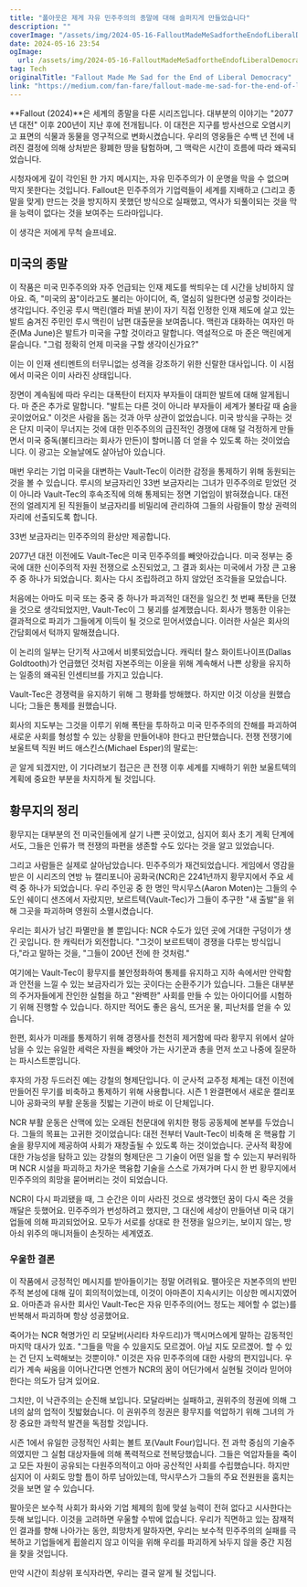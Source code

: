 ```yaml
---
title: "폴아웃은 제게 자유 민주주의의 종말에 대해 슬퍼지게 만들었습니다"
description: ""
coverImage: "/assets/img/2024-05-16-FalloutMadeMeSadfortheEndofLiberalDemocracy_0.png"
date: 2024-05-16 23:54
ogImage: 
  url: /assets/img/2024-05-16-FalloutMadeMeSadfortheEndofLiberalDemocracy_0.png
tag: Tech
originalTitle: "Fallout Made Me Sad for the End of Liberal Democracy"
link: "https://medium.com/fan-fare/fallout-made-me-sad-for-the-end-of-liberal-democracy-0f053f6e4b23"
---
```



**Fallout (2024)**은 세계의 종말을 다룬 시리즈입니다. 대부분의 이야기는 "2077년 대전" 이후 200년이 지난 후에 전개됩니다. 이 대전은 지구를 방사선으로 오염시키고 표면의 식물과 동물을 영구적으로 변화시켰습니다. 우리의 영웅들은 수백 년 전에 내려진 결정에 의해 상처받은 황폐한 땅을 탐험하며, 그 맥락은 시간이 흐름에 따라 왜곡되었습니다. 

시청자에게 깊이 각인된 한 가지 메시지는, 자유 민주주의가 이 운명을 막을 수 없으며 막지 못한다는 것입니다. Fallout은 민주주의가 기업력들이 세계를 지배하고 (그리고 종말을 맞게) 만드는 것을 방지하지 못했던 방식으로 실패했고, 역사가 되풀이되는 것을 막을 능력이 없다는 것을 보여주는 드라마입니다.

이 생각은 저에게 무척 슬프네요.

<div class="content-ad"></div>

## 미국의 종말

이 작품은 미국 민주주의와 자주 언급되는 인재 제도를 싹틔우는 데 시간을 낭비하지 않아요. 즉, "미국의 꿈"이라고도 불리는 아이디어, 즉, 열심히 일한다면 성공할 것이라는 생각입니다. 주인공 루시 맥린(엘라 퍼넬 분)이 자기 직접 인정한 인재 제도에 살고 있는 발트 숨겨진 주민인 루시 맥린이 남편 대출문을 보여줍니다. 맥린과 대화하는 여자인 마 준(Ma June)은 발트가 미국을 구할 것이라고 말합니다. 역설적으로 마 준은 맥린에게 묻습니다. "그럼 정확히 언제 미국을 구할 생각이신가요?"

이는 이 인재 센티멘트의 터무니없는 성격을 강조하기 위한 신랄한 대사입니다. 이 시점에서 미국은 이미 사라진 상태입니다.

장면이 계속됨에 따라 우리는 대폭탄이 터지자 부자들이 대피한 발트에 대해 알게됩니다. 마 준은 추가로 말합니다. "발트는 다른 것이 아니라 부자들이 세계가 불타갈 때 숨을 곳이었어요." 이것은 사람을 돕는 것과 아무 상관이 없었습니다. 미국 방식을 구하는 것은 단지 미국이 무너지는 것에 대한 민주주의의 급진적인 경쟁에 대해 덜 걱정하게 만들면서 미국 중독(불티크라는 회사가 만든)이 할머니쯤 더 얻을 수 있도록 하는 것이었습니다. 이 광고는 오늘날에도 살아남아 있습니다.

<div class="content-ad"></div>

매번 우리는 기업 미국을 대변하는 Vault-Tec이 이러한 감정을 통제하기 위해 동원되는 것을 볼 수 있습니다. 루시의 보금자리인 33번 보금자리는 그녀가 민주주의로 믿었던 것이 아니라 Vault-Tec의 후속조직에 의해 통제되는 정면 기업임이 밝혀졌습니다. 대전 전의 얼레지게 된 직원들이 보금자리를 비밀리에 관리하여 그들의 사람들이 항상 권력의 자리에 선출되도록 합니다.

33번 보금자리는 민주주의의 환상만 제공합니다.

2077년 대전 이전에도 Vault-Tec은 미국 민주주의를 빼앗아갔습니다. 미국 정부는 중국에 대한 신이주의적 자원 전쟁으로 소진되었고, 그 결과 회사는 미국에서 가장 큰 고용주 중 하나가 되었습니다. 회사는 다시 조립하려고 하지 않았던 조각들을 모았습니다.

처음에는 아마도 미국 또는 중국 중 하나가 파괴적인 대전을 일으킨 첫 번째 폭탄을 던졌을 것으로 생각되었지만, Vault-Tec이 그 붕괴를 설계했습니다. 회사가 행동한 이유는 결과적으로 파괴가 그들에게 이득이 될 것으로 믿어서였습니다. 이러한 사실은 회사의 간담회에서 턱까지 말해졌습니다.

<div class="content-ad"></div>

이 논리의 일부는 단기적 사고에서 비롯되었습니다. 캐릭터 찰스 화이트나이프(Dallas Goldtooth)가 언급했던 것처럼 자본주의는 이윤을 위해 계속해서 나쁜 상황을 유지하는 일종의 왜곡된 인센티브를 가지고 있습니다.

Vault-Tec은 경쟁력을 유지하기 위해 그 평화를 방해했다. 하지만 이것 이상을 원했습니다; 그들은 통제를 원했습니다.

회사의 지도부는 그것을 이루기 위해 폭탄을 투하하고 미국 민주주의의 잔해를 파괴하여 새로운 사회를 형성할 수 있는 상황을 만들어내야 한다고 판단했습니다. 전쟁 전쟁기에 보울트텍 직원 버드 애스킨스(Michael Esper)의 말로는:

곧 알게 되겠지만, 이 기다려보기 접근은 큰 전쟁 이후 세계를 지배하기 위한 보울트텍의 계획에 중요한 부분을 차지하게 될 것입니다.

<div class="content-ad"></div>

## 황무지의 정리

황무지는 대부분의 전 미국인들에게 살기 나쁜 곳이었고, 심지어 회사 초기 계획 단계에서도, 그들은 인류가 핵 전쟁의 파편을 생존할 수도 있다는 것을 알고 있었습니다.

그리고 사람들은 실제로 살아남았습니다. 민주주의가 재건되었습니다. 게임에서 영감을 받은 이 시리즈의 연방 뉴 캘리포니아 공화국(NCR)은 2241년까지 황무지에서 주요 세력 중 하나가 되었습니다. 우리 주인공 중 한 명인 막시무스(Aaron Moten)는 그들의 수도인 쉐이디 샌즈에서 자랐지만, 보르트텍(Vault-Tec)가 그들이 추구한 "새 출발"을 위해 그곳을 파괴하며 영원히 소멸시켰습니다.

우리는 회사가 남긴 파멸만을 볼 뿐입니다: NCR 수도가 있던 곳에 거대한 구덩이가 생긴 곳입니다. 한 캐릭터가 외전합니다. "그것이 보르트텍이 경쟁을 다루는 방식입니다,"라고 말하는 것을, "그들이 200년 전에 한 것처럼."

<div class="content-ad"></div>

여기에는 Vault-Tec이 황무지를 불안정화하여 통제를 유지하고 지하 속에서만 안락함과 안전을 느낄 수 있는 보금자리가 있는 곳이다는 순환주기가 있습니다. 그들은 대부분의 주거자들에게 잔인한 실험을 하고 "완벽한" 사회를 만들 수 있는 아이디어를 시험하기 위해 진행할 수 있습니다. 하지만 적어도 좋은 음식, 뜨거운 물, 피난처를 얻을 수 있습니다.

한편, 회사가 미래를 통제하기 위해 경쟁사를 천천히 제거함에 따라 황무지 위에서 살아남을 수 있는 유일한 세력은 자원을 빼앗아 가는 사기꾼과 총을 먼저 쏘고 나중에 질문하는 파시스트뿐입니다.

후자의 가장 두드러진 예는 강철의 형제단입니다. 이 군사적 교주정 체계는 대전 이전에 만들어진 무기를 비축하고 통제하기 위해 사용합니다. 시즌 1 완결편에서 새로운 캘리포니아 공화국의 부활 운동을 짓밟는 기관이 바로 이 단체입니다.

NCR 부활 운동은 산맥에 있는 오래된 천문대에 위치한 평등 공동체에 본부를 두었습니다. 그들의 목표는 고귀한 것이었습니다: 대전 전부터 Vault-Tec이 비축해 온 핵융합 기술을 황무지에 제공하여 사회가 재창출될 수 있도록 하는 것이었습니다. 군사적 확장에 대한 가능성을 탐하고 있는 강철의 형제단은 그 기술이 어떤 일을 할 수 있는지 부러워하며 NCR 시설을 파괴하고 차가운 핵융합 기술을 스스로 가져가며 다시 한 번 황무지에서 민주주의의 희망을 묻어버리는 것이 되었습니다.

<div class="content-ad"></div>

NCR이 다시 파괴됐을 때, 그 순간은 이미 사라진 것으로 생각했던 꿈이 다시 죽은 것을 깨달은 듯했어요. 민주주의가 번성하려고 했지만, 그 대신에 세상이 만들어낸 미국 대기업들에 의해 파괴되었어요. 모두가 서로를 상대로 한 전쟁을 일으키는, 보이지 않는, 방아쇠 위주의 매니저들이 손짓하는 세계였죠.

### 우울한 결론

이 작품에서 긍정적인 메시지를 받아들이기는 정말 어려워요. 팰아웃은 자본주의의 반민주적 본성에 대해 깊이 회의적이었는데, 이것이 아마존이 지속시키는 이상한 메시지였어요. 아마존과 유사한 회사인 Vault-Tec은 자유 민주주의(어느 정도는 제어할 수 없는)를 반복해서 파괴하며 항상 성공했어요.

죽어가는 NCR 혁명가인 리 모달버(사리타 차우드리)가 맥시머스에게 말하는 감동적인 마지막 대사가 있죠. "그들을 막을 수 있을지도 모르겠어. 아닐 지도 모르겠어. 할 수 있는 건 단지 노력해보는 것뿐이야." 이것은 자유 민주주의에 대한 사랑의 편지입니다. 우리가 계속 싸움을 이어나간다면 언젠가 NCR의 꿈이 어딘가에서 실현될 것이라 믿어야 한다는 의도가 담겨 있어요.

<div class="content-ad"></div>

그치만, 이 낙관주의는 순진해 보입니다. 모달라버는 실패하고, 권위주의 정권에 의해 그녀의 삶의 업적이 짓밟혔습니다. 이 권위주의 정권은 황무지를 억압하기 위해 그녀의 가장 중요한 과학적 발견을 독점할 것입니다.

시즌 1에서 유일한 긍정적인 사회는 볼트 포(Vault Four)입니다. 전 과학 중심의 기술주의였지만 그 실험 대상자들에 의해 폭력적으로 전복당했습니다. 그들은 억압자들을 죽이고 모든 자원이 공유되는 다원주의적이고 아마 공산적인 사회를 수립했습니다. 하지만 심지어 이 사회도 망할 틈이 하루 남아있는데, 막시무스가 그들의 주요 전원원을 훔치는 것을 보면 알 수 있습니다.

팔아웃은 보수적 사회가 화사와 기업 체제의 힘에 맞설 능력이 전혀 없다고 시사한다는 듯해 보입니다. 이것을 고려하면 우울할 수밖에 없습니다. 우리가 직면하고 있는 잠재적인 결과를 향해 나아가는 동안, 희망차게 말하자면, 우리는 보수적 민주주의의 실패를 극복하고 기업들에게 휩쓸리지 않고 이익을 위해 우리를 파괴하게 놔두지 않을 중간 지점을 찾을 것입니다.

만약 시간이 최상위 포식자라면, 우리는 결국 알게 될 것입니다.